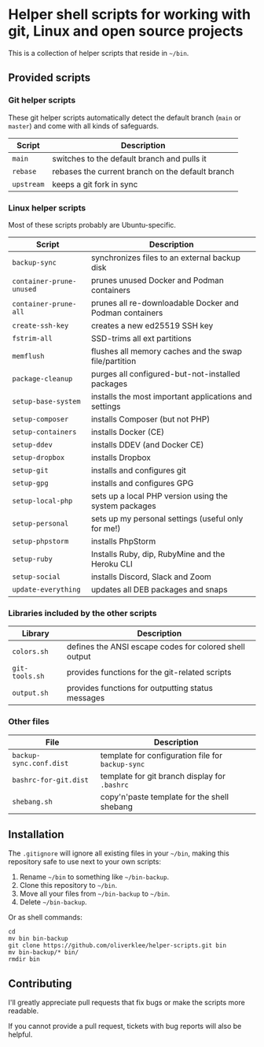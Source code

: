 # Helper shell scripts for working with git, Linux and open source projects

This is a collection of helper scripts that reside in `~/bin`.

## Provided scripts

### Git helper scripts

These git helper scripts automatically detect the default branch (`main` or `master`)
and come with all kinds of safeguards.

| Script            | Description                                        |
|-------------------|----------------------------------------------------|
| `main`            | switches to the default branch and pulls it        |
| `rebase`          | rebases the current branch on the default branch   |
| `upstream`        | keeps a git fork in sync                           |

### Linux helper scripts

Most of these scripts probably are Ubuntu-specific.

| Script                   | Description                                             |
|--------------------------|---------------------------------------------------------|
| `backup-sync`            | synchronizes files to an external backup disk           |
| `container-prune-unused` | prunes unused Docker and Podman containers              |
| `container-prune-all`    | prunes all re-downloadable Docker and Podman containers |
| `create-ssh-key`         | creates a new ed25519 SSH key                           |
| `fstrim-all`             | SSD-trims all ext partitions                            |
| `memflush`               | flushes all memory caches and the swap file/partition   |
| `package-cleanup`        | purges all configured-but-not-installed packages        |
| `setup-base-system`      | installs the most important applications and settings   |
| `setup-composer`         | installs Composer (but not PHP)                         |
| `setup-containers`       | installs Docker (CE)                                    |
| `setup-ddev`             | installs DDEV (and Docker CE)                           |
| `setup-dropbox`          | installs Dropbox                                        |
| `setup-git`              | installs and configures git                             |
| `setup-gpg`              | installs and configures GPG                             |
| `setup-local-php`        | sets up a local PHP version using the system packages   |
| `setup-personal`         | sets up my personal settings (useful only for me!)      |
| `setup-phpstorm`         | installs PhpStorm                                       |
| `setup-ruby`             | Installs Ruby, dip, RubyMine and the Heroku CLI         |
| `setup-social`           | installs Discord, Slack and Zoom                        |
| `update-everything`      | updates all DEB packages and snaps                      |

### Libraries included by the other scripts

| Library                   | Description                                            |
|---------------------------|--------------------------------------------------------|
| `colors.sh`               | defines the ANSI escape codes for colored shell output | 
| `git-tools.sh`            | provides functions for the git-related scripts         |
| `output.sh`               | provides functions for outputting status messages      |

### Other files

| File                    | Description                                       |
|-------------------------|---------------------------------------------------|
| `backup-sync.conf.dist` | template for configuration file for `backup-sync` |
| `bashrc-for-git.dist`   | template for git branch display for `.bashrc`     |
| `shebang.sh`            | copy'n'paste template for the shell shebang       |

## Installation

The `.gitignore` will ignore all existing files in your `~/bin`, making this
repository safe to use next to your own scripts:

1. Rename `~/bin` to something like `~/bin-backup`.
2. Clone this repository to `~/bin`.
3. Move all your files from `~/bin-backup` to `~/bin`.
4. Delete `~/bin-backup`.

Or as shell commands:

```shell
cd
mv bin bin-backup
git clone https://github.com/oliverklee/helper-scripts.git bin
mv bin-backup/* bin/
rmdir bin
```

## Contributing

I'll greatly appreciate pull requests that fix bugs or make the scripts more
readable.

If you cannot provide a pull request, tickets with bug reports will also be helpful.

